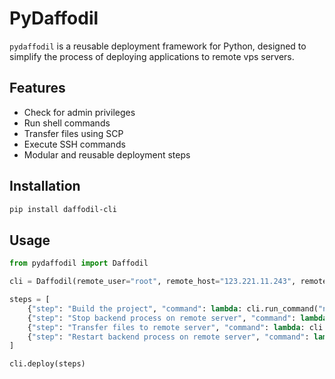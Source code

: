 # PyDaffodil

`pydaffodil` is a reusable deployment framework for Python, designed to simplify the process of deploying applications to remote vps servers.

## Features

- Check for admin privileges
- Run shell commands
- Transfer files using SCP
- Execute SSH commands
- Modular and reusable deployment steps

## Installation

```bash
pip install daffodil-cli

```

## Usage

```py
from pydaffodil import Daffodil

cli = Daffodil(remote_user="root", remote_host="123.221.11.243", remote_path="/root/prod/bccs")

steps = [
    {"step": "Build the project", "command": lambda: cli.run_command("npm run build")},
    {"step": "Stop backend process on remote server", "command": lambda: cli.ssh_command("sudo forever stop 1")},
    {"step": "Transfer files to remote server", "command": lambda: cli.transfer_files("build")},
    {"step": "Restart backend process on remote server", "command": lambda: cli.ssh_command("sudo forever restartall")}
]

cli.deploy(steps)
```
